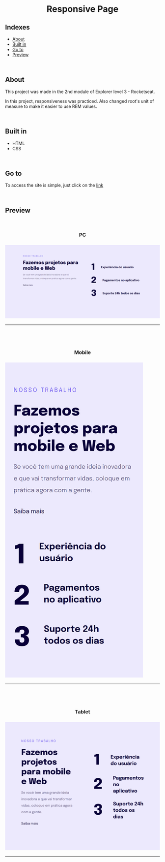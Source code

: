 <h1 align="center">
Responsive Page
</h1>

## Indexes

- [About](#about)
- [Built in](#built_in)
- [Go to](#go_to)
- [Preview](#preview)

<br>

## About <a name = "about"></a>

This project was made in the 2nd module of Explorer level 3 - Rocketseat.

In this project, responsiveness was practiced. Also changed root's unit of measure to make it easier to use REM values.

<br>

## Built in <a name = "built_in"></a>

- HTML
- CSS

<br>

## Go to <a name = "go_to"></a>

To access the site is simple, just click on the <a href = "https://responsive-page.vercel.app">link</a>

<br>

## Preview <a name = "preview"></a>

<br>

<h3 align="center">PC<h3>

![Preview](image/PC.png)

<hr><br><br>

<h3 align="center">Mobile<h3>

![Preview](image/Mobile.png)

<hr><br><br>

<h3 align="center">Tablet<h3>

![Preview](image/Tablet.png)

<hr>